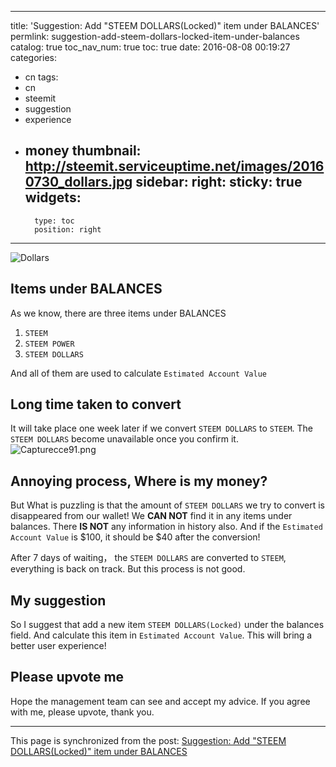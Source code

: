 
---
title: 'Suggestion: Add "STEEM DOLLARS(Locked)" item under BALANCES'
permlink: suggestion-add-steem-dollars-locked-item-under-balances
catalog: true
toc_nav_num: true
toc: true
date: 2016-08-08 00:19:27
categories:
- cn
tags:
- cn
- steemit
- suggestion
- experience
- money
thumbnail: http://steemit.serviceuptime.net/images/20160730_dollars.jpg
sidebar:
    right:
        sticky: true
widgets:
    -
        type: toc
        position: right
---


![Dollars](http://steemit.serviceuptime.net/images/20160730_dollars.jpg)

##  Items under BALANCES 
As we know, there are three items under BALANCES 
1. `STEEM`
2. `STEEM POWER`
3. `STEEM DOLLARS`

And all of them are used to calculate `Estimated Account Value`

## Long time taken to  convert
It will take place one week later if we convert `STEEM DOLLARS` to `STEEM`.
The `STEEM DOLLARS` become unavailable once you confirm it.
![Capturecce91.png](https://www.steemimg.com/images/2016/08/07/Capturecce91.png)

## Annoying process, Where is my money?
But What is puzzling is that the amount of `STEEM DOLLARS` we try to convert is disappeared from our wallet!
We **CAN NOT** find it in any items under balances.
There **IS NOT** any information in history also.
And if the `Estimated Account Value` is $100,  it should be $40 after the conversion!

After 7 days of waiting， the `STEEM DOLLARS` are converted to `STEEM`,  everything is back on track.
But this process is not good.

## My suggestion
So I suggest that add a new item  `STEEM DOLLARS(Locked)` under the  balances field.
And calculate this item in `Estimated Account Value`.
This will bring a better user experience!

## Please upvote me
Hope the management team can see and accept my advice.
If you agree with me, please upvote, thank you.

- - -

This page is synchronized from the post: [Suggestion: Add "STEEM DOLLARS(Locked)" item under BALANCES](https://steemit.com/@oflyhigh/suggestion-add-steem-dollars-locked-item-under-balances)
